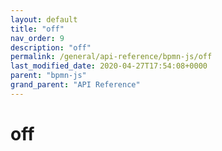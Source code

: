 ```yaml
---
layout: default
title: "off"
nav_order: 9
description: "off"
permalink: /general/api-reference/bpmn-js/off
last_modified_date: 2020-04-27T17:54:08+0000
parent: "bpmn-js"
grand_parent: "API Reference"
---
```


# off
